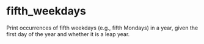 # fifth_weekdays
Print occurrences of fifth weekdays (e.g., fifth Mondays) in a year, given the first day of the year and whether it is a leap year.
